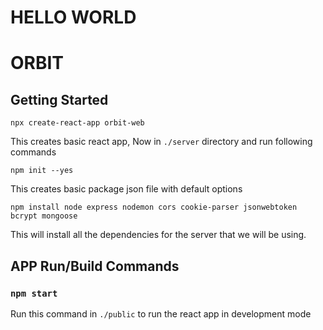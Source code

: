 # HELLO WORLD

# ORBIT

## Getting Started

```
npx create-react-app orbit-web
```

This creates basic react app, Now in `./server` directory and run following commands

```
npm init --yes
```

This creates basic package json file with default options

```
npm install node express nodemon cors cookie-parser jsonwebtoken bcrypt mongoose
```

This will install all the dependencies for the server that we will be using.

## APP Run/Build Commands

### `npm start`

Run this command in `./public` to run the react app in development mode
